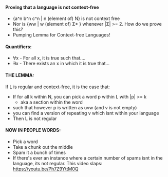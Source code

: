 #### Proving that a language is not context-free
- {a^n b^n c^n | n (element of) N} is not context free
- Nor is {ww | w (element of) Σ* } whenever |Σ| >= 2.
How do we prove this? 
- Pumping Lemma for Context-free Languages! 

#### Quantifiers: 
- ∀x - For all x, it is true such that....
- ∃x - There exists an x in which it is true that...
#### THE LEMMA:
If L is regular and context-free, it is the case that:
- If for all k within N, you can pick a word p within L with |p| >= k
	- aka a section within the word 
- such that however p is written as uvw (and v is not empty)
- you can find a version of repeating v which isnt within your language
- Then L is not regular
#### NOW IN PEOPLE WORDS:
- Pick a word
- Take a chunk out the middle
- Spam it a bunch of times
- If there's ever an instance where a certain number of spams isnt in the language, its not regular.
This video slaps: https://youtu.be/Ph7Z9YttM0Q



